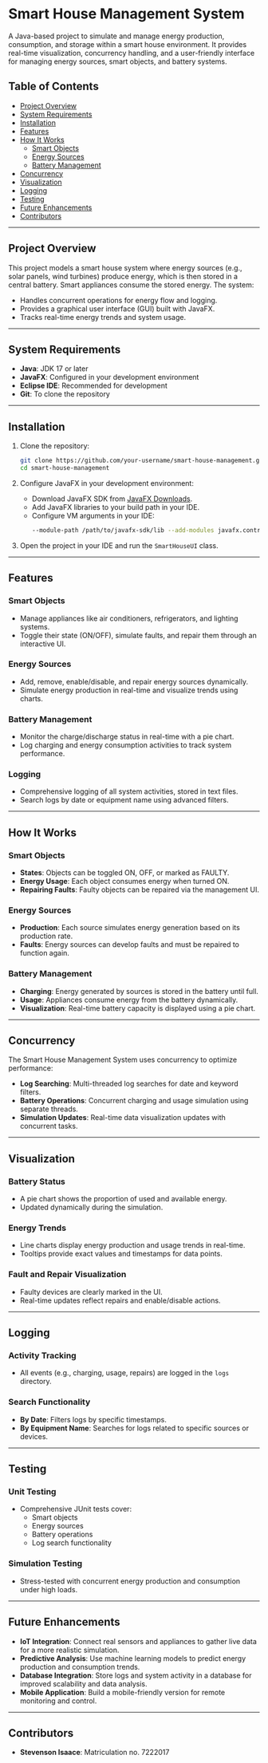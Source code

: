 # Smart House Management System

A Java-based project to simulate and manage energy production, consumption, and storage within a smart house environment. It provides real-time visualization, concurrency handling, and a user-friendly interface for managing energy sources, smart objects, and battery systems.

## Table of Contents
- [Project Overview](#project-overview)
- [System Requirements](#system-requirements)
- [Installation](#installation)
- [Features](#features)
- [How It Works](#how-it-works)
  - [Smart Objects](#smart-objects)
  - [Energy Sources](#energy-sources)
  - [Battery Management](#battery-management)
- [Concurrency](#concurrency)
- [Visualization](#visualization)
- [Logging](#logging)
- [Testing](#testing)
- [Future Enhancements](#future-enhancements)
- [Contributors](#contributors)

---

## Project Overview

This project models a smart house system where energy sources (e.g., solar panels, wind turbines) produce energy, which is then stored in a central battery. Smart appliances consume the stored energy. The system:
- Handles concurrent operations for energy flow and logging.
- Provides a graphical user interface (GUI) built with JavaFX.
- Tracks real-time energy trends and system usage.

---

## System Requirements

- **Java**: JDK 17 or later
- **JavaFX**: Configured in your development environment
- **Eclipse IDE**: Recommended for development
- **Git**: To clone the repository

---

## Installation

1. Clone the repository:
   ```bash
   git clone https://github.com/your-username/smart-house-management.git
   cd smart-house-management
2. Configure JavaFX in your development environment:

   - Download JavaFX SDK from [JavaFX Downloads](https://gluonhq.com/products/javafx/).
   - Add JavaFX libraries to your build path in your IDE.
   - Configure VM arguments in your IDE:
     ```bash
     --module-path /path/to/javafx-sdk/lib --add-modules javafx.controls,javafx.fxml
     ```

3. Open the project in your IDE and run the `SmartHouseUI` class.

---

## Features

### Smart Objects
- Manage appliances like air conditioners, refrigerators, and lighting systems.
- Toggle their state (ON/OFF), simulate faults, and repair them through an interactive UI.

### Energy Sources
- Add, remove, enable/disable, and repair energy sources dynamically.
- Simulate energy production in real-time and visualize trends using charts.

### Battery Management
- Monitor the charge/discharge status in real-time with a pie chart.
- Log charging and energy consumption activities to track system performance.

### Logging
- Comprehensive logging of all system activities, stored in text files.
- Search logs by date or equipment name using advanced filters.

---

## How It Works

### Smart Objects
- **States**: Objects can be toggled ON, OFF, or marked as FAULTY.
- **Energy Usage**: Each object consumes energy when turned ON.
- **Repairing Faults**: Faulty objects can be repaired via the management UI.

### Energy Sources
- **Production**: Each source simulates energy generation based on its production rate.
- **Faults**: Energy sources can develop faults and must be repaired to function again.

### Battery Management
- **Charging**: Energy generated by sources is stored in the battery until full.
- **Usage**: Appliances consume energy from the battery dynamically.
- **Visualization**: Real-time battery capacity is displayed using a pie chart.

---

## Concurrency

The Smart House Management System uses concurrency to optimize performance:

- **Log Searching**: Multi-threaded log searches for date and keyword filters.
- **Battery Operations**: Concurrent charging and usage simulation using separate threads.
- **Simulation Updates**: Real-time data visualization updates with concurrent tasks.

---

## Visualization

### Battery Status
- A pie chart shows the proportion of used and available energy.
- Updated dynamically during the simulation.

### Energy Trends
- Line charts display energy production and usage trends in real-time.
- Tooltips provide exact values and timestamps for data points.

### Fault and Repair Visualization
- Faulty devices are clearly marked in the UI.
- Real-time updates reflect repairs and enable/disable actions.

---

## Logging

### Activity Tracking
- All events (e.g., charging, usage, repairs) are logged in the `logs` directory.

### Search Functionality
- **By Date**: Filters logs by specific timestamps.
- **By Equipment Name**: Searches for logs related to specific sources or devices.

---

## Testing

### Unit Testing
- Comprehensive JUnit tests cover:
  - Smart objects
  - Energy sources
  - Battery operations
  - Log search functionality

### Simulation Testing
- Stress-tested with concurrent energy production and consumption under high loads.

---

## Future Enhancements

- **IoT Integration**: Connect real sensors and appliances to gather live data for a more realistic simulation.
- **Predictive Analysis**: Use machine learning models to predict energy production and consumption trends.
- **Database Integration**: Store logs and system activity in a database for improved scalability and data analysis.
- **Mobile Application**: Build a mobile-friendly version for remote monitoring and control.

---

## Contributors

- **Stevenson Isaace**: Matriculation no.  7222017 


